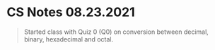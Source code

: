 # CS Notes 08.23.2021

> Started class with Quiz 0 (Q0) on conversion between decimal, binary, hexadecimal and octal.